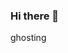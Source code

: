 ### Hi there 👋
ghosting
<!--
**BennettBush03/BennettBush03** is a ✨ _special_ ✨ repository because its `README.md` (this file) appears on your GitHub profile.

